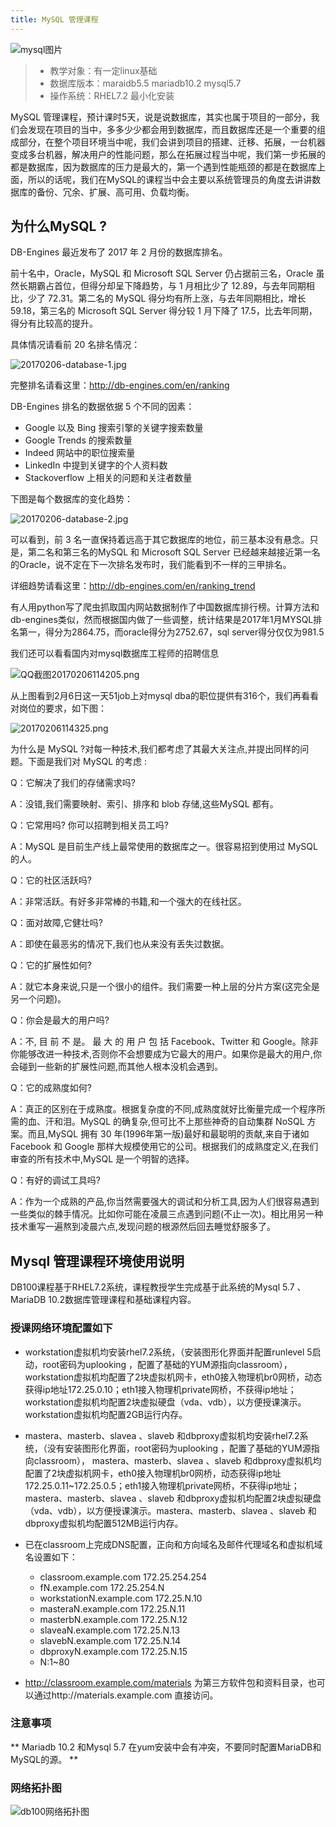 ```yaml
---
title: MySQL 管理课程
---
```


![mysql图片](pic/00-mysql.png)

> - 教学对象：有一定linux基础
> - 数据库版本：maraidb5.5 mariadb10.2 mysql5.7
> - 操作系统：RHEL7.2 最小化安装

MySQL 管理课程，预计课时5天，说是说数据库，其实也属于项目的一部分，我们会发现在项目的当中，多多少少都会用到数据库，而且数据库还是一个重要的组成部分，在整个项目环境当中呢，我们会讲到项目的搭建、迁移、拓展，一台机器变成多台机器，解决用户的性能问题，那么在拓展过程当中呢，我们第一步拓展的都是数据库，因为数据库的压力是最大的，第一个遇到性能瓶颈的都是在数据库上面，所以的话呢，我们在MySQL的课程当中会主要以系统管理员的角度去讲讲数据库的备份、冗余、扩展、高可用、负载均衡。

## 为什么MySQL ?

DB-Engines 最近发布了 2017 年 2 月份的数据库排名。

前十名中，Oracle，MySQL 和 Microsoft SQL Server 仍占据前三名，Oracle 虽然长期霸占首位，但得分却呈下降趋势，与 1 月相比少了 12.89，与去年同期相比，少了 72.31。第二名的 MySQL 得分均有所上涨，与去年同期相比，增长 59.18，第三名的 Microsoft SQL Server 得分较 1 月下降了 17.5，比去年同期，得分有比较高的提升。

具体情况请看前 20 名排名情况：

![20170206-database-1.jpg](pic/20170206-database-1.jpg)

完整排名请看这里：http://db-engines.com/en/ranking

DB-Engines 排名的数据依据 5 个不同的因素：

- Google 以及 Bing 搜索引擎的关键字搜索数量
- Google Trends 的搜索数量
- Indeed 网站中的职位搜索量
- LinkedIn 中提到关键字的个人资料数
- Stackoverflow 上相关的问题和关注者数量

下图是每个数据库的变化趋势：

![20170206-database-2.jpg](pic/20170206-database-2.jpg)

可以看到，前 3 名一直保持着远高于其它数据库的地位，前三基本没有悬念。只是，第二名和第三名的MySQL 和 Microsoft SQL Server 已经越来越接近第一名的Oracle，说不定在下一次排名发布时，我们能看到不一样的三甲排名。

详细趋势请看这里：http://db-engines.com/en/ranking_trend

有人用python写了爬虫抓取国内网站数据制作了中国数据库排行榜。计算方法和db-engines类似，然而根据国内做了一些调整，统计结果是2017年1月MYSQL排名第一，得分为2864.75，而oracle得分为2752.67，sql server得分仅仅为981.5

我们还可以看看国内对mysql数据库工程师的招聘信息

![QQ截图20170206114205.png](pic/QQ截图20170206114205.png)

从上图看到2月6日这一天51job上对mysql dba的职位提供有316个，我们再看看对岗位的要求，如下图：

![20170206114325.png](pic/20170206114325.png)

为什么是 MySQL ?对每一种技术,我们都考虑了其最大关注点,并提出同样的问题。下面是我们对 MySQL 的考虑 :

Q：它解决了我们的存储需求吗?

A：没错,我们需要映射、索引、排序和 blob 存储,这些MySQL 都有。

Q：它常用吗? 你可以招聘到相关员工吗?

A：MySQL 是目前生产线上最常使用的数据库之一。很容易招到使用过 MySQL 的人。

Q：它的社区活跃吗?

A：非常活跃。有好多非常棒的书籍,和一个强大的在线社区。

Q：面对故障,它健壮吗?

A：即使在最恶劣的情况下,我们也从来没有丢失过数据。

Q：它的扩展性如何?

A：就它本身来说,只是一个很小的组件。我们需要一种上层的分片方案(这完全是另一个问题)。

Q：你会是最大的用户吗?

A：不, 目 前 不 是。 最 大 的 用 户 包 括 Facebook、Twitter 和 Google。除非你能够改进一种技术,否则你不会想要成为它最大的用户。如果你是最大的用户,你会碰到一些新的扩展性问题,而其他人根本没机会遇到。

Q：它的成熟度如何?

A：真正的区别在于成熟度。根据复杂度的不同,成熟度就好比衡量完成一个程序所需的血、汗和泪。MySQL 的确复杂,但可比不上那些神奇的自动集群 NoSQL 方案。而且,MySQL 拥有 30 年(1996年第一版)最好和最聪明的贡献,来自于诸如Facebook 和 Google 那样大规模使用它的公司。根据我们的成熟度定义,在我们审查的所有技术中,MySQL 是一个明智的选择。

Q：有好的调试工具吗?

A：作为一个成熟的产品,你当然需要强大的调试和分析工具,因为人们很容易遇到一些类似的棘手情况。比如你可能在凌晨三点遇到问题(不止一次)。相比用另一种技术重写一遍熬到凌晨六点,发现问题的根源然后回去睡觉舒服多了。

## Mysql 管理课程环境使用说明

DB100课程基于RHEL7.2系统，课程教授学生完成基于此系统的Mysql 5.7 、MariaDB 10.2数据库管理课程和基础课程内容。

### 授课网络环境配置如下

- workstation虚拟机均安装rhel7.2系统，（安装图形化界面并配置runlevel 5启动，root密码为uplooking ，配置了基础的YUM源指向classroom）， workstation虚拟机均配置了2块虚拟机网卡，eth0接入物理机br0网桥，动态获得ip地址172.25.0.10；eth1接入物理机private网桥，不获得ip地址；workstation虚拟机均配置2块虚拟硬盘（vda、vdb），以方便授课演示。workstation虚拟机均配置2GB运行内存。

- mastera、masterb、slavea 、slaveb 和dbproxy虚拟机均安装rhel7.2系统，（没有安装图形化界面，root密码为uplooking ，配置了基础的YUM源指向classroom）， mastera、masterb、slavea 、slaveb 和dbproxy虚拟机均配置了2块虚拟机网卡，eth0接入物理机br0网桥，动态获得ip地址172.25.0.11~172.25.0.5；eth1接入物理机private网桥，不获得ip地址；mastera、masterb、slavea 、slaveb 和dbproxy虚拟机均配置2块虚拟硬盘（vda、vdb），以方便授课演示。mastera、masterb、slavea 、slaveb 和dbproxy虚拟机均配置512MB运行内存。

- 已在classroom上完成DNS配置，正向和方向域名及邮件代理域名和虚拟机域名设置如下：
  - classroom.example.com 172.25.254.254
  - fN.example.com 172.25.254.N
  - workstationN.example.com 172.25.N.10
  - masteraN.example.com 172.25.N.11
  - masterbN.example.com 172.25.N.12
  - slaveaN.example.com 172.25.N.13
  - slavebN.example.com 172.25.N.14
  - dbproxyN.example.com 172.25.N.15
  - N:1~80

- http://classroom.example.com/materials 为第三方软件包和资料目录，也可以通过http://materials.example.com 直接访问。

### 注意事项

** Mariadb 10.2 和Mysql 5.7 在yum安装中会有冲突，不要同时配置MariaDB和MySQL的源。 **

### 网络拓扑图

![db100网络拓扑图](pic/01-db100-classroom.png)
